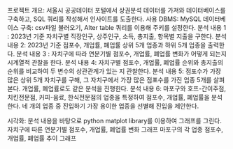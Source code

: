 프로젝트 개요: 서울시 공공데이터 포털에서 상권분석 데이터를 가져와 데이터베이스를 구축하고, SQL 쿼리를 작성해서 인사이트를 도출한다.
사용 DBMS: MySQL
데이터베이스 구축: csv파일 불러오기, Alter table 쿼리를 이용해 주키를 설정한다.
분석 내용 1 : 2023년 기준 자치구별 직장인구, 상주인구, 소득, 총지출, 항목별 지출을 구한다.
분석 내용 2: 2023년 기준 점포수, 개업률, 폐업률 상위 5개 업종과 하위 5개 업종을 출력한다.
분석 내용 3 : 자치구에 따라 연분기별 점포수, 개업률, 폐업률 변화가 어떻게 되는지 시계열적 관찰을 한다.
분석 내용 4: 자치구별 점포수, 개업률, 폐업률 순위와 총지출의 순위를 비교하여 두 변수의 상관관계가 있는 지 관찰한다.
분석 내용 5: 점포수가 가장 많은 상위 5개 자치구를 구해, 그 자치구에서 가장 많은 점포수를 가진 업종 5개를 살펴본다. 개업률, 폐업률로도 같은 분석을 진행한다.
분석 내용 6: 마포구와 호프-간이주점, 치킨전문점, 커피-음료, 한식전문점의 업종을 특정하여 점포수, 개업률, 폐업률을 분석한다. 네 개의 업종 중 진입하기 가장 용이한 업종을 선별해 진입을 제안한다.

시각화: 분석 내용을 바탕으로 python matplot library를 이용하여 그래프를 그린다.
자치구에 따른 연분기별 점포수, 개업률, 폐업률 변화 그래프
마포구의 각 업종 점포수, 개업률, 폐업률 추이 그래프 
